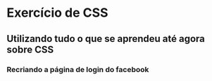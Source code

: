 # Exercício de CSS

## Utilizando tudo o que se aprendeu até agora sobre CSS

### Recriando a página de login do facebook
